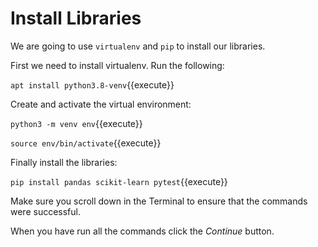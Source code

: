 # Install Libraries

We are going to use ``virtualenv`` and ``pip`` to install our libraries.

First we need to install virtualenv. Run the following:

`apt install python3.8-venv`{{execute}}

Create and activate the virtual environment:

`python3 -m venv env`{{execute}}

`source env/bin/activate`{{execute}}

Finally install the libraries:

`pip install pandas scikit-learn pytest`{{execute}}

Make sure you scroll down in the Terminal to ensure that the commands were successful.

When you have run all the commands click the *Continue* button.

